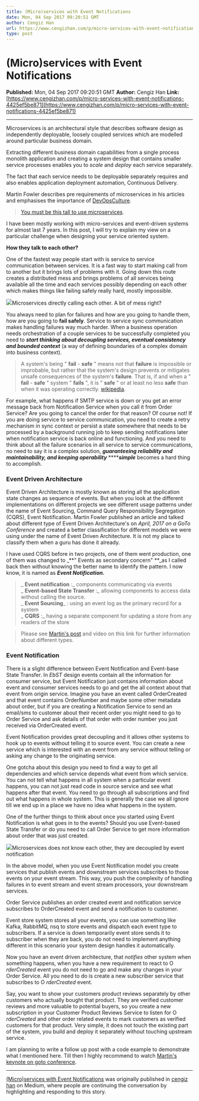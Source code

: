 ```yaml
---
title: (Micro)services with Event Notifications
date: Mon, 04 Sep 2017 09:20:51 GMT
author: Cengiz Han
url: https://www.cengizhan.com/p/micro-services-with-event-notifications-4425ef5be871
type: post
---
```


# (Micro)services with Event Notifications

**Published:** Mon, 04 Sep 2017 09:20:51 GMT
**Author:** Cengiz Han
**Link:** [https://www.cengizhan.com/p/micro-services-with-event-notifications-4425ef5be871](https://www.cengizhan.com/p/micro-services-with-event-notifications-4425ef5be871)

---

Microservices is an architectural style that describes software design as
independently deployable, loosely coupled services which are modelled around
particular business domain.

Extracting different business domain capabilities from a single process
monolith application and creating a system design that contains smaller
service processes enables you to _scale_ and _deploy_ each service separately.

The fact that each service needs to be deployable separately requires and also
enables application deployment automation, Continuous Delivery.

Martin Fowler describes pre requirements of microservices in his articles and
emphasises the importance of
[DevOpsCulture](https://martinfowler.com/bliki/DevOpsCulture.html).

> [You must be this tall to use
> microservices](https://martinfowler.com/bliki/MicroservicePrerequisites.html).

I have been mostly working with micro-services and event-driven systems for
almost last 7 years. In this post, I will try to explain my view on a
particular challenge when designing your service oriented system.

 **How they talk to each  other?**

One of the fastest way people start with is service to service communication
between services. It is a fast way to start making call from to another but it
brings lots of problems with it. Going down this route creates a distributed
mess and brings problems of all services being available all the time and each
services possibly depending on each other which makes things like failing
safely really hard, mostly impossible.

[![](https://substackcdn.com/image/fetch/$s_!TgTs!,w_1456,c_limit,f_auto,q_auto:good,fl_progressive:steep/https%3A%2F%2Fsubstack-post-media.s3.amazonaws.com%2Fpublic%2Fimages%2F8aab88b3-d728-4709-9cd5-2b6d74b8d57d_500x450.png)](https://substackcdn.com/image/fetch/$s_!TgTs!,f_auto,q_auto:good,fl_progressive:steep/https%3A%2F%2Fsubstack-post-media.s3.amazonaws.com%2Fpublic%2Fimages%2F8aab88b3-d728-4709-9cd5-2b6d74b8d57d_500x450.png)Microservices
directly calling each other. A bit of mess right?

You always need to plan for failures and how are you going to handle them, how
are you going to **fail safely**. Service to service sync communication makes
handling failures way much harder. When a business operation needs
orchestration of a couple services to be successfully completed you need to
_**start thinking about decoupling services, eventual consistency and bounded
context**_ (a way of defining boundaries of a complex domain into business
context).

> A system's being " **fail** - **safe** " means not that **failure** is
> impossible or improbable, but rather that the system's design prevents or
> mitigates unsafe consequences of the system's **failure**. That is, if and
> when a " **fail** - **safe** " system " **fails** ", it is " **safe** " or
> at least no less **safe** than when it was operating correctly.
> [wikipedia](https://en.wikipedia.org/wiki/Fail-safe).

For example, what happens if SMTP service is down or you get an error message
back from Notification Service when you call it from Order Service? Are you
going to cancel the order for that reason? Of course not! If you are doing
service to service communication, you need to create a retry mechanism in sync
context or persist a state somewhere that needs to be processed by a
background running job to keep sending notifications later when notification
service is back online and functioning. And you need to think about all the
failure scenarios in all service to service communications, no need to say it
is a complex solution, _**guaranteeing reliability and maintainability, and
keeping operability**_ ****_**simple**_ becomes a hard thing to accomplish.

### Event Driven Architecture

Event Driven Architecture is mostly known as storing all the application state
changes as sequence of events. But when you look at the different
implementations on different projects we see different usage patterns under
the name of Event Sourcing, Command Query Responsibility Segregation (CQRS),
Event Notification. Martin Fowler published an article and talked about
different type of Event Driven Architecture's on _April, 2017 on a GoTo
Conference_ and created a better classification for different models we were
using under the name of Event Driven Architecture. It is not my place to
classify them when a guru has done it already.

I have used CQRS before in two projects, one of them went production, one of
them was changed to _**" Events as secondary concern" **_as I called back then
without knowing the better name to identify the pattern. I now know, it is
named as _**Event Notification.**_

>  _ **Event notification** :_ components communicating via events  
>  _ **Event-based State Transfer** :_ allowing components to access data
> without calling the source.  
>  _ **Event Sourcing**_ : using an event log as the primary record for a
> system  
>  _ **CQRS** :_ having a separate component for updating a store from any
> readers of the store

> Please see [Martin's post](https://martinfowler.com/articles/201701-event->driven.html) and video on this link for further information about different
> types.

### Event Notification

There is a slight difference between Event Notification and Event-base State
Transfer. In _EbST_ design events contain all the information for consumer
service, but Event Notification just contains information about event and
consumer services needs to go and get the all context about that event from
origin service. Imagine you have an event called OrderCreated and that event
contains OrderNumber and maybe some other metadata about order, but if you are
creating a Notification Service to send an email/sms to customer about their
recent order you might need to go to Order Service and ask details of that
order with order number you just received via OrderCreated event.

Event Notification provides great decoupling and it allows other systems to
hook up to events without telling it to source event. You can create a new
service which is interested with an event from any service without telling or
asking any change to the originating service.

One gotcha about this design you need to find a way to get all dependencies
and which service depends what event from which service. You can not tell what
happens in all system when a particular event happens, you can not just read
code in source service and see what happens after that event. You need to go
through all subscriptions and find out what happens in whole system. This is
generally the case we all ignore till we end up in a place we have no idea
what happens in the system.

One of the further things to think about once you started using Event
Notification is what goes in to the events? Should you use Event-based State
Transfer or do you need to call Order Service to get more information about
order that was just created.

[![](https://substackcdn.com/image/fetch/$s_!nH0q!,w_1456,c_limit,f_auto,q_auto:good,fl_progressive:steep/https%3A%2F%2Fsubstack-post-media.s3.amazonaws.com%2Fpublic%2Fimages%2F30c3194d-9a7a-4c15-a914-2a190b0ed357_500x501.png)](https://substackcdn.com/image/fetch/$s_!nH0q!,f_auto,q_auto:good,fl_progressive:steep/https%3A%2F%2Fsubstack-post-media.s3.amazonaws.com%2Fpublic%2Fimages%2F30c3194d-9a7a-4c15-a914-2a190b0ed357_500x501.png)Microservices
does not know each other, they are decoupled by event notification

In the above model, when you use Event Notification model you create services
that publish events and downstream services subscribes to those events on your
event stream. This way, you push the complexity of handling failures in to
event stream and event stream processors, your downstream services.

Order Service publishes an order created event and notification service
subscribes to OrderCreated event and send a notification to customer.

Event store system stores all your events, you can use something like Kafka,
RabbitMQ, nsq to store events and dispatch each event type to subscribers. If
a service is down temporarily event store sends it to subscriber when they are
back, you do not need to implement anything different in this scenario your
system design handles it automatically.

Now you have an event driven architecture, that _notifies_ other system when
something happens, when you have a new requirement to react to O _rderCreated_
event you do not need to go and make any changes in your Order Service. All
you need to do is create a new subscriber service that subscribes to O
_rderCreated_ event.

Say, you want to show your customers product reviews separately by other
customers who actually bought that product. They are verified customer reviews
and more valuable to potential buyers, so you create a new subscription in
your Customer Product Reviews Service to listen for O _rderCreated_ and other
order related events to mark customers as verified customers for that product.
Very simple, it does not touch the existing part of the system, you build and
deploy it separately without touching upstream service.

I am planning to write a follow up post with a code example to demonstrate
what I mentioned here. Till then I highly recommend to watch [Martin's keynote
on goto conference](https://martinfowler.com/articles/201701-event-driven.html).

* * *

[(Micro)services with Event Notifications](https://medium.com/hancengiz/micro-services-with-event-notifications-4425ef5be871) was originally published in
[cengiz han](https://medium.com/hancengiz) on Medium, where people are
continuing the conversation by highlighting and responding to this story.

